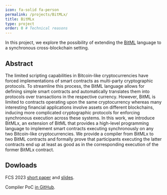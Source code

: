 ```yaml
---
icon: fa-solid fa-person
permalink: /projects/BitMLx/
title: BitMLx
type: project
order: 0 # Technical reasons
---
```


In this project, we explore the possibility of extending the [BitML](https://eprint.iacr.org/2018/122.pdf) language to a synchronous cross-blockchain setting.

## Abstract
The limited scripting capabilities in Bitcoin-like cryptocurrencies have forced implementations of smart contracts as multi-party cryptographic protocols. To streamline this process, the BitML language allows for defining simple smart contracts and automatically translates them into protocols over transactions in the respective currency. However, BitML is limited to contracts operating upon the same cryptocurrency whereas many interesting financial applications involve assets on different blockchains, inducing more complicated cryptographic protocols for enforcing synchronous execution across these systems. In this work, we introduce BitMLx, an extension of BitML that provides a high-level programming language to implement smart contracts executing synchronously on any two Bitcoin-like cryptocurrencies. We provide a compiler from BitMLx to two BitML contracts and formally prove that participants executing the latter contracts end up at least as good as in the corresponding execution of the former BitMLx contract. 

## Dowloads

FCS 2023 [short paper](../../downloads/BitMLx__FCS23.pdf) and [slides](../../downloads/BitMLx_slides_FCS23.pdf).

Compiler PoC [in GitHub](https://github.com/hn-rg/BitMLx).